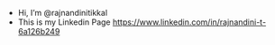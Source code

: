 -  Hi, I’m @rajnandinitikkal
-  This is my Linkedin Page https://www.linkedin.com/in/rajnandini-t-6a126b249
<!---
rajnandinitikkal/rajnandinitikkal is a ✨ special ✨ repository because its `README.md` (this file) appears on your GitHub profile.
You can click the Preview link to take a look at your changes.
--->
